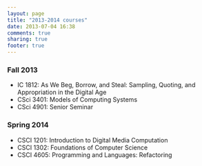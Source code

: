 ```yaml
---
layout: page
title: "2013-2014 courses"
date: 2013-07-04 16:38
comments: true
sharing: true
footer: true
---
```

### Fall 2013

* IC 1812: As We Beg, Borrow, and Steal: Sampling, Quoting, and Appropriation in the Digital Age
* CSci 3401: Models of Computing Systems
* CSci 4901: Senior Seminar

###  Spring 2014

* CSCI 1201: Introduction to Digital Media Computation
* CSCI 1302: Foundations of Computer Science
* CSCI 4605: Programming and Languages: Refactoring